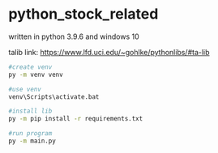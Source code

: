 # python_stock_related

written in python 3.9.6 and windows 10

talib link: https://www.lfd.uci.edu/~gohlke/pythonlibs/#ta-lib

```bash
#create venv
py -m venv venv

#use venv
venv\Scripts\activate.bat

#install lib
py -m pip install -r requirements.txt

#run program
py -m main.py
```